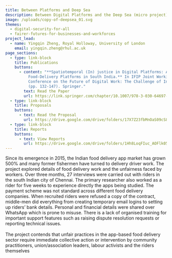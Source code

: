 ```yaml
---
title: Between Platforms and Deep Sea
description: Between Digital Platforms and the Deep Sea (micro project)
image: /uploads/copy-of-deepsea_01.svg
themes:
  - digital-security-for-all
  - fairer-futures-for-businesses-and-workforces
project_lead:
  - name: Yingqin Zheng, Royal Holloway, University of London
    email: yingqin.zheng@rhul.ac.uk
page_sections:
  - type: link-block
    title: Publications
    buttons:
      - content: "**Spatiotemporal (In) justice in Digital Platforms: An Analysis of
          Food-Delivery Platforms in South India.** In IFIP Joint Working
          Conference on the Future of Digital Work: The Challenge of Inequality
          (pp. 132-147). Springer."
        text: Read the Paper
        url: https://link.springer.com/chapter/10.1007/978-3-030-64697-4_11
  - type: link-block
    title: Proposals
    buttons:
      - text: Read the Proposal
        url: https://drive.google.com/drive/folders/17X7Z23fbMnOaS09cS8awKOUaY-nPPRlL?usp=sharing
  - type: link-block
    title: Reports
    buttons:
      - text: View Reports
        url: https://drive.google.com/drive/folders/1Hh8LoqFIuc_AOFlk05_s8BCEpfEj6pTo?usp=sharing
---
```

Since its emergence in 2015, the Indian food delivery app market has grown 500% and many former fishermen have turned to delivery driver work. The project explored details of food delivery work and the unfairness faced by workers. Over three months, 27 interviews were carried out with riders in the south Indian city of Chennai. The primary researcher also worked as a rider for five weeks to experience directly the apps being studied. The payment scheme was not standard across different food delivery companies. When recruited riders were refused a copy of the contract, middle-men did everything from creating temporary email logins to setting up riders’ bank details. Personal and financial details were shared over WhatsApp which is prone to misuse. There is a lack of organised training for important support features such as raising dispute resolution requests or reporting technical issues.\
\
The project contends that unfair practices in the app-based food delivery sector require immediate collective action or intervention by community practitioners, union/association leaders, labour activists and the riders themselves